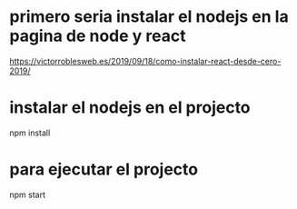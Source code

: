 # primero seria instalar el nodejs en la pagina de node y react
https://victorroblesweb.es/2019/09/18/como-instalar-react-desde-cero-2019/
# instalar el nodejs en el projecto
 npm install
# para ejecutar el projecto 
npm start 
